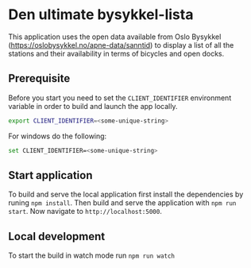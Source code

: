 # Den ultimate bysykkel-lista

This application uses the open data available from Oslo Bysykkel (https://oslobysykkel.no/apne-data/sanntid) to display a list of all the stations and their availability in terms of bicycles and open docks.

## Prerequisite

Before you start you need to set the `CLIENT_IDENTIFIER` environment variable in order to build and launch the app locally.
```sh
export CLIENT_IDENTIFIER=<some-unique-string>
```
For windows do the following:
```sh
set CLIENT_IDENTIFIER=<some-unique-string>
```
## Start application
To build and serve the local application first install the dependencies  by runing `npm install`. Then build and serve the application with `npm run start`. Now navigate to `http://localhost:5000`.

## Local development
To start the build in watch mode run `npm run watch`
